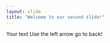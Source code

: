 ```yaml
---
layout: slide
title: "Welcome to our second slide!"
---
```

Your text
Use the left arrow go to back!
